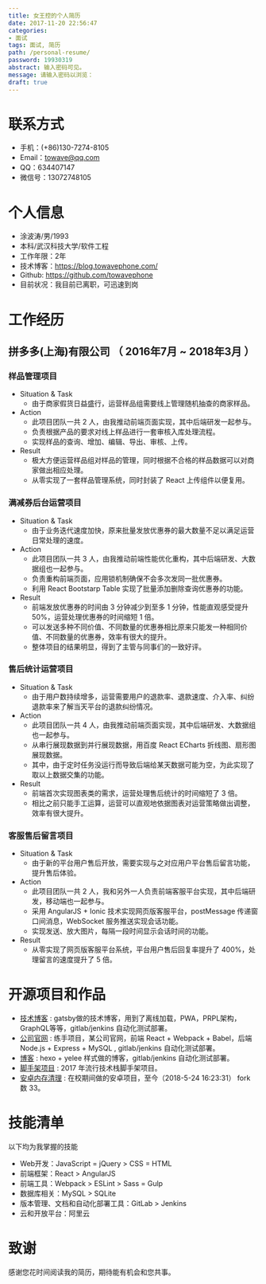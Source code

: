 ```yaml
---
title: 女王控的个人简历
date: 2017-11-20 22:56:47
categories:
- 面试
tags: 面试, 简历
path: /personal-resume/
password: 19930319
abstract: 输入密码可见。
message: 请输入密码以浏览：
draft: true
---
```


# 联系方式

- 手机：(+86)130-7274-8105
- Email：towave@qq.com
- QQ：634407147
- 微信号：13072748105

# 个人信息

- 涂波涛/男/1993 
- 本科/武汉科技大学/软件工程
- 工作年限：2年
- 技术博客：https://blog.towavephone.com/
- Github: https://github.com/towavephone
- 目前状况：我目前已离职，可迅速到岗

# 工作经历

## 拼多多(上海)有限公司 （ 2016年7月 ~ 2018年3月 ）

### 样品管理项目

- Situation & Task
    - 由于商家假货日益盛行，运营样品组需要线上管理随机抽查的商家样品。
- Action
    - 此项目团队一共 2 人，由我推动前端页面实现，其中后端研发一起参与。
    - 负责根据产品的要求对线上样品进行一套审核入库处理流程。
    - 实现样品的查询、增加、编辑、导出、审核、上传。
- Result
    - 极大方便运营样品组对样品的管理，同时根据不合格的样品数据可以对商家做出相应处理。
    - 从零实现了一套样品管理系统，同时封装了 React 上传组件以便复用。

### 满减券后台运营项目 

- Situation & Task
    - 由于业务迭代速度加快，原来批量发放优惠券的最大数量不足以满足运营日常处理的速度。
- Action
    - 此项目团队一共 3 人，由我推动前端性能优化重构，其中后端研发、大数据组也一起参与。
    - 负责重构前端页面，应用锁机制确保不会多次发同一批优惠券。
    - 利用 React Bootstarp Table 实现了批量添加删除查询优惠券的功能。
- Result
    - 前端发放优惠券的时间由 3 分钟减少到至多 1 分钟，性能直观感受提升 50%，运营处理优惠券的时间缩短 1 倍。
    - 可以发送多种不同价值、不同数量的优惠券相比原来只能发一种相同价值、不同数量的优惠券，效率有很大的提升。
    - 整体项目的结果明显，得到了主管与同事们的一致好评。

### 售后统计运营项目 

- Situation & Task
    - 由于用户数持续增多，运营需要用户的退款率、退款速度、介入率、纠纷退款率来了解当天平台的退款纠纷情况。
- Action
    - 此项目团队一共 4 人，由我推动前端页面实现，其中后端研发、大数据组也一起参与。
    - 从串行展现数据到并行展现数据，用百度 React ECharts 折线图、扇形图展现数据。
    - 其中，由于定时任务没运行而导致后端给某天数据可能为空，为此实现了取以上数据交集的功能。
- Result
    - 前端首次实现图表类的需求，运营处理售后统计的时间缩短了 3 倍。
    - 相比之前只能手工运算，运营可以直观地依据图表对运营策略做出调整，效率有很大提升。

### 客服售后留言项目

- Situation & Task
    - 由于新的平台用户售后开放，需要实现与之对应用户平台售后留言功能，提升售后体验。
- Action
    - 此项目团队一共 2 人，我和另外一人负责前端客服平台实现，其中后端研发，移动端也一起参与。
    - 采用 AngularJS + Ionic 技术实现网页版客服平台，postMessage 传递窗口间消息，WebSocket 服务推送实现会话功能。
    - 实现发送、放大图片，每隔一段时间显示会话时间的功能。
- Result
    - 从零实现了网页版客服平台系统，平台用户售后回复率提升了 400%，处理留言的速度提升了 5 倍。

# 开源项目和作品

- [技术博客](https://blog.towavephone.com/) : gatsby做的技术博客，用到了离线加载，PWA，PRPL架构，GraphQL等等，gitlab/jenkins 自动化测试部署。
- [公司官网](http://www.meidengpaper.com/) : 练手项目，某公司官网，前端 React + Webpack + Babel，后端 Node.js + Express + MySQL , gitlab/jenkins 自动化测试部署。
- [博客](http://www.towavephone.com/) : hexo + yelee 样式做的博客，gitlab/jenkins 自动化测试部署。
- [脚手架项目](http://frontendstarter.towavephone.com/) : 2017 年流行技术栈脚手架项目。
- [安卓内存清理](https://github.com/towavephone/MemoryCleaner) : 在校期间做的安卓项目，至今（2018-5-24 16:23:31） fork 数 33。

# 技能清单

以下均为我掌握的技能

- Web开发：JavaScript = jQuery > CSS = HTML
- 前端框架：React > AngularJS
- 前端工具：Webpack > ESLint > Sass = Gulp
- 数据库相关：MySQL > SQLite
- 版本管理、文档和自动化部署工具：GitLab > Jenkins
- 云和开放平台：阿里云

# 致谢

感谢您花时间阅读我的简历，期待能有机会和您共事。